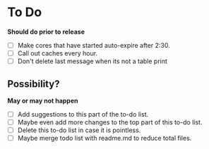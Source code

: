 # To Do
**Should do prior to release**

- [ ] Make cores that have started auto-expire after 2:30.
- [ ] Call out caches every hour.
- [ ] Don't delete last message when its not a table print

## Possibility?
**May or may not happen**

- [ ] Add suggestions to this part of the to-do list.
- [ ] Maybe even add more changes to the top part of this to-do list.
- [ ] Delete this to-do list in case it is pointless.
- [ ] Maybe merge todo list with readme.md to reduce total files.
